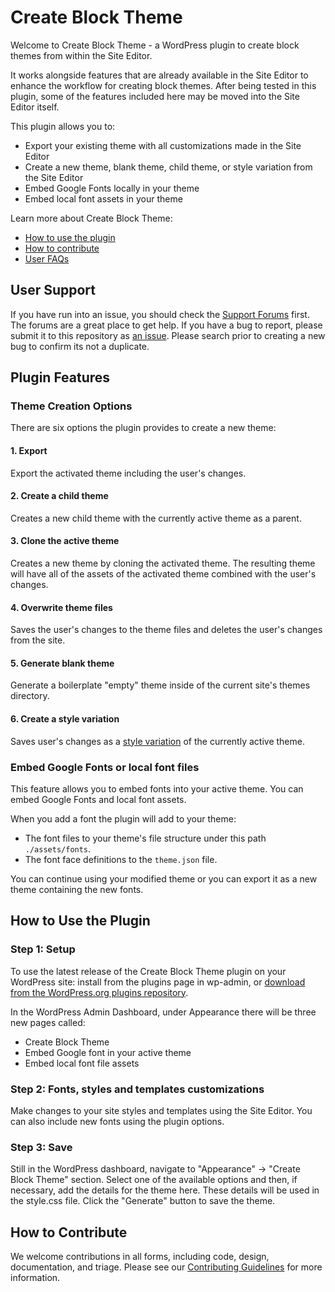 # Create Block Theme

Welcome to Create Block Theme - a WordPress plugin to create block themes from within the Site Editor.

It works alongside features that are already available in the Site Editor to enhance the workflow for creating block themes. After being tested in this plugin, some of the features included here may be moved into the Site Editor itself.

This plugin allows you to:

- Export your existing theme with all customizations made in the Site Editor
- Create a new theme, blank theme, child theme, or style variation from the Site Editor
-   Embed Google Fonts locally in your theme
-   Embed local font assets in your theme

Learn more about Create Block Theme:
- [How to use the plugin](#how-to-use-the-plugin)
- [How to contribute](#how-to-contribute)
- [User FAQs](https://wordpress.org/plugins/create-block-theme/)

## User Support

If you have run into an issue, you should check the [Support Forums](https://wordpress.org/support/plugin/create-block-theme/) first. The forums are a great place to get help. If you have a bug to report, please submit it to this repository as [an issue](https://github.com/WordPress/create-block-theme/issues). Please search prior to creating a new bug to confirm its not a duplicate.

## Plugin Features

### Theme Creation Options

There are six options the plugin provides to create a new theme:

#### 1. Export

Export the activated theme including the user's changes.

#### 2. Create a child theme

Creates a new child theme with the currently active theme as a parent.

#### 3. Clone the active theme

Creates a new theme by cloning the activated theme. The resulting theme will have all of the assets of the activated theme combined with the user's changes.

#### 4. Overwrite theme files

Saves the user's changes to the theme files and deletes the user's changes from the site.

#### 5. Generate blank theme

Generate a boilerplate "empty" theme inside of the current site's themes directory.

#### 6. Create a style variation

Saves user's changes as a [style variation](https://developer.wordpress.org/themes/advanced-topics/theme-json/#global-styles-variations) of the currently active theme.

### Embed Google Fonts or local font files

This feature allows you to embed fonts into your active theme. You can embed Google Fonts and local font assets.

When you add a font the plugin will add to your theme:

-   The font files to your theme's file structure under this path `./assets/fonts`.
-   The font face definitions to the `theme.json` file.

You can continue using your modified theme or you can export it as a new theme containing the new fonts.

## How to Use the Plugin

### Step 1: Setup

To use the latest release of the Create Block Theme plugin on your WordPress site: install from the plugins page in wp-admin, or [download from the WordPress.org plugins repository](https://wordpress.org/plugins/create-block-theme).

In the WordPress Admin Dashboard, under Appearance there will be three new pages called:

-   Create Block Theme
-   Embed Google font in your active theme
-   Embed local font file assets

### Step 2: Fonts, styles and templates customizations

Make changes to your site styles and templates using the Site Editor. You can also include new fonts using the plugin options.

### Step 3: Save

Still in the WordPress dashboard, navigate to "Appearance" -> "Create Block Theme" section. Select one of the available options and then, if necessary, add the details for the theme here. These details will be used in the style.css file. Click the "Generate" button to save the theme.

## How to Contribute

We welcome contributions in all forms, including code, design, documentation, and triage. Please see our [Contributing Guidelines](/CONTRIBUTING.md) for more information.
